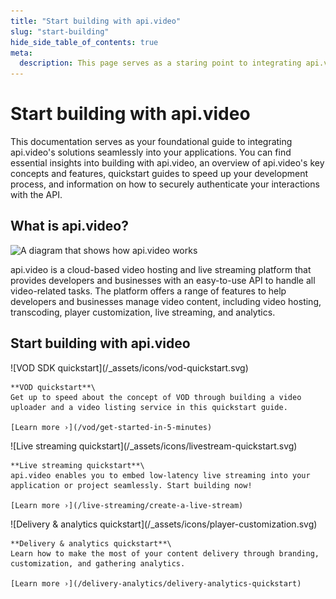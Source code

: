 ```yaml
---
title: "Start building with api.video"
slug: "start-building"
hide_side_table_of_contents: true
meta:
  description: This page serves as a staring point to integrating api.video's solutions for video on demand, live streaming, and video delivery.
---
```


# Start building with api.video

This documentation serves as your foundational guide to integrating api.video's solutions seamlessly into your applications. You can find essential insights into building with api.video, an overview of api.video's key concepts and features, quickstart guides to speed up your development process, and information on how to securely authenticate your interactions with the API.

## What is api.video?

<Image src="/_assets/get-started/start-building/what-is-api-video-light.svg" src_dark="/_assets/get-started/start-building/what-is-api-video-dark.svg" alt="A diagram that shows how api.video works" />

api.video is a cloud-based video hosting and live streaming platform that provides developers and businesses with an easy-to-use API to handle all video-related tasks. The platform offers a range of features to help developers and businesses manage video content, including video hosting, transcoding, player customization, live streaming, and analytics.

## Start building with api.video

<Grid cols="2" gap="3">
<Card pad="3">
    ![VOD SDK quickstart](/_assets/icons/vod-quickstart.svg)

    **VOD quickstart**\
    Get up to speed about the concept of VOD through building a video uploader and a video listing service in this quickstart guide.

    [Learn more ›](/vod/get-started-in-5-minutes)
</Card>

<Card pad="3">
    ![Live streaming quickstart](/_assets/icons/livestream-quickstart.svg)

    **Live streaming quickstart**\
    api.video enables you to embed low-latency live streaming into your application or project seamlessly. Start building now!

    [Learn more ›](/live-streaming/create-a-live-stream)
</Card>

<Card pad="3">
    ![Delivery & analytics quickstart](/_assets/icons/player-customization.svg)

    **Delivery & analytics quickstart**\
    Learn how to make the most of your content delivery through branding, customization, and gathering analytics.

    [Learn more ›](/delivery-analytics/delivery-analytics-quickstart)
</Card>
</Grid>